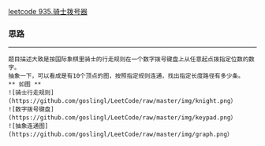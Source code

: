 [leetcode 935.骑士拨号器](https://leetcode-cn.com/problems/knight-dialer/)

### 思路
---
    题目描述大致是按国际象棋里骑士的行走规则在一个数字拨号键盘上从任意起点拨指定位数的数字。
    抽象一下，可以看成是有10个顶点的图，按照指定规则连通，找出指定长度路径有多少条。
    ** 如图 **
    ![骑士行走规则](https://github.com/goslingl/LeetCode/raw/master/img/knight.png）
    ![数字拨号键盘](https://github.com/goslingl/LeetCode/raw/master/img/keypad.png）
    ![抽象连通图](https://github.com/goslingl/LeetCode/raw/master/img/graph.png）

